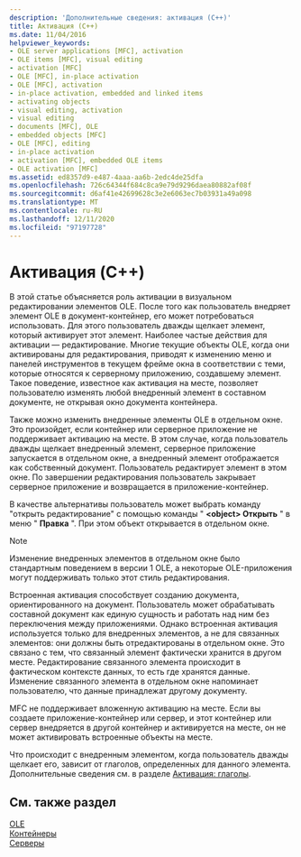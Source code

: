 ```yaml
---
description: 'Дополнительные сведения: активация (C++)'
title: Активация (C++)
ms.date: 11/04/2016
helpviewer_keywords:
- OLE server applications [MFC], activation
- OLE items [MFC], visual editing
- activation [MFC]
- OLE [MFC], in-place activation
- OLE [MFC], activation
- in-place activation, embedded and linked items
- activating objects
- visual editing, activation
- visual editing
- documents [MFC], OLE
- embedded objects [MFC]
- OLE [MFC], editing
- in-place activation
- activation [MFC], embedded OLE items
- OLE activation [MFC]
ms.assetid: ed8357d9-e487-4aaa-aa6b-2edc4de25dfa
ms.openlocfilehash: 726c64344f684c8ca9e79d9296daea80882af08f
ms.sourcegitcommit: d6af41e42699628c3e2e6063ec7b03931a49a098
ms.translationtype: MT
ms.contentlocale: ru-RU
ms.lasthandoff: 12/11/2020
ms.locfileid: "97197728"
---
```

# <a name="activation-c"></a>Активация (C++)

В этой статье объясняется роль активации в визуальном редактировании элементов OLE. После того как пользователь внедряет элемент OLE в документ-контейнер, его может потребоваться использовать. Для этого пользователь дважды щелкает элемент, который активирует этот элемент. Наиболее частые действия для активации — редактирование. Многие текущие объекты OLE, когда они активированы для редактирования, приводят к изменению меню и панелей инструментов в текущем фрейме окна в соответствии с теми, которые относятся к серверному приложению, создавшему элемент. Такое поведение, известное как активация на месте, позволяет пользователю изменять любой внедренный элемент в составном документе, не открывая окно документа контейнера.

Также можно изменить внедренные элементы OLE в отдельном окне. Это произойдет, если контейнер или серверное приложение не поддерживает активацию на месте. В этом случае, когда пользователь дважды щелкает внедренный элемент, серверное приложение запускается в отдельном окне, а внедренный элемент отображается как собственный документ. Пользователь редактирует элемент в этом окне. По завершении редактирования пользователь закрывает серверное приложение и возвращается в приложение-контейнер.

В качестве альтернативы пользователь может выбрать команду "открыть редактирование" с помощью команды " **\<object> Открыть** " в меню " **Правка** ". При этом объект открывается в отдельном окне.

> [!NOTE]
> Изменение внедренных элементов в отдельном окне было стандартным поведением в версии 1 OLE, а некоторые OLE-приложения могут поддерживать только этот стиль редактирования.

Встроенная активация способствует созданию документа, ориентированного на документ. Пользователь может обрабатывать составной документ как единую сущность и работать над ним без переключения между приложениями. Однако встроенная активация используется только для внедренных элементов, а не для связанных элементов: они должны быть отредактированы в отдельном окне. Это связано с тем, что связанный элемент фактически хранится в другом месте. Редактирование связанного элемента происходит в фактическом контексте данных, то есть где хранятся данные. Изменение связанного элемента в отдельном окне напоминает пользователю, что данные принадлежат другому документу.

MFC не поддерживает вложенную активацию на месте. Если вы создаете приложение-контейнер или сервер, и этот контейнер или сервер внедряется в другой контейнер и активируется на месте, он не может активировать встроенные объекты на месте.

Что происходит с внедренным элементом, когда пользователь дважды щелкает его, зависит от глаголов, определенных для данного элемента. Дополнительные сведения см. в разделе [Активация: глаголы](activation-verbs.md).

## <a name="see-also"></a>См. также раздел

[OLE](ole-in-mfc.md)<br/>
[Контейнеры](containers.md)<br/>
[Серверы](servers.md)
